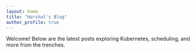 ```yaml
---
layout: home
title: "Harshal's Blog"
author_profile: true
---
```


Welcome! Below are the latest posts exploring Kubernetes, scheduling, and more from the trenches.
